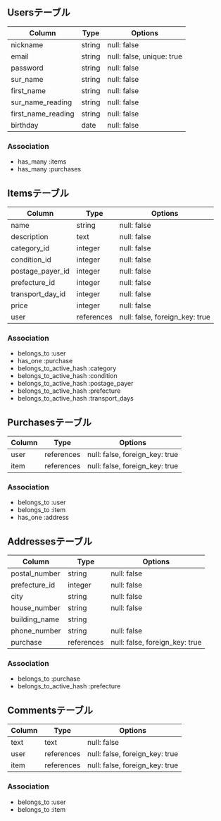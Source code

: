 ## Usersテーブル

| Column             | Type   | Options                   |
| ------------------ | ------ | ------------------------- |
| nickname           | string | null: false               |
| email              | string | null: false, unique: true |
| password           | string | null: false               |
| sur_name           | string | null: false               |
| first_name         | string | null: false               |
| sur_name_reading   | string | null: false               |
| first_name_reading | string | null: false               |
| birthday           | date   | null: false               |

### Association
- has_many :items  
- has_many :purchases



## Itemsテーブル

| Column            | Type       | Options                        |
| ----------------- | ---------- | ------------------------------ |
| name              | string     | null: false                    |
| description       | text       | null: false                    |
| category_id       | integer    | null: false                    |
| condition_id      | integer    | null: false                    |
| postage_payer_id  | integer    | null: false                    |
| prefecture_id     | integer    | null: false                    |
| transport_day_id  | integer    | null: false                    |
| price             | integer    | null: false                    |
| user              | references | null: false, foreign_key: true |

### Association
- belongs_to :user  
- has_one :purchase  
- belongs_to_active_hash :category  
- belongs_to_active_hash :condition  
- belongs_to_active_hash :postage_payer  
- belongs_to_active_hash :prefecture  
- belongs_to_active_hash :transport_days  



## Purchasesテーブル

| Column | Type       | Options                        |
| ------ | ---------- | ------------------------------ |
| user   | references | null: false, foreign_key: true |
| item   | references | null: false, foreign_key: true |

### Association
- belongs_to :user  
- belongs_to :item  
- has_one :address



## Addressesテーブル

| Column        | Type       | Options                        |
| ------------- | ---------- | ------------------------------ |
| postal_number | string     | null: false                    |
| prefecture_id | integer    | null: false                    |
| city          | string     | null: false                    |
| house_number  | string     | null: false                    |
| building_name | string     |                                |
| phone_number  | string     | null: false                    |
| purchase      | references | null: false, foreign_key: true |

### Association
- belongs_to :purchase  
- belongs_to_active_hash :prefecture  



## Commentsテーブル

| Column | Type       | Options                        |
| ------ | ---------- | ------------------------------ |
| text   | text       | null: false                    |
| user   | references | null: false, foreign_key: true |
| item   | references | null: false, foreign_key: true |

### Association
- belongs_to :user  
- belongs_to :item  